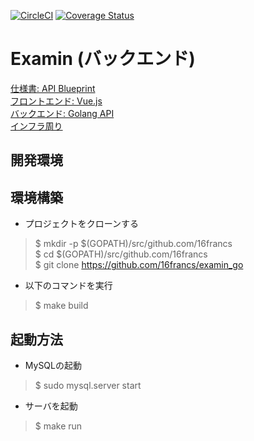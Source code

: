 [![CircleCI](https://circleci.com/gh/16francs/examin_go.svg?style=shield)](https://circleci.com/gh/16francs/examin_go)
[![Coverage Status](https://coveralls.io/repos/github/16francs/examin_go/badge.svg?branch=master)](https://coveralls.io/github/16francs/examin_go?branch=master)

# Examin (バックエンド)

[仕様書: API Blueprint](https://github.com/16francs/examin_blueprint)     
[フロントエンド: Vue.js](https://github.com/16francs/examin_vue)     
[バックエンド: Golang API](https://github.com/16francs/examin_go)  
[インフラ周り](https://github.com/16francs/examin)

## 開発環境

## 環境構築

* プロジェクトをクローンする

> $ mkdir -p $(GOPATH)/src/github.com/16francs  
> $ cd $(GOPATH)/src/github.com/16francs  
> $ git clone https://github.com/16francs/examin_go

* 以下のコマンドを実行

> $ make build

## 起動方法

* MySQLの起動

> $ sudo mysql.server start

* サーバを起動

> $ make run
